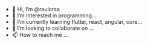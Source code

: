 - 👋 Hi, I’m @raulorsa
- 👀 I’m interested in programming...
- 🌱 I’m currently learning flutter, react, angular, core...
- 💞️ I’m looking to collaborate on ...
- 📫 How to reach me ...

<!---
raulorsa/raulorsa is a ✨ special ✨ repository because its `README.md` (this file) appears on your GitHub profile.
You can click the Preview link to take a look at your changes.
--->
